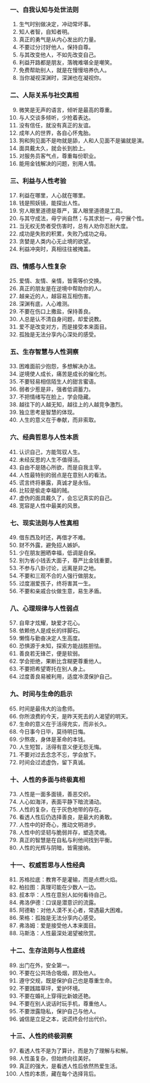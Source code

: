 ### 一、自我认知与处世法则
1. 生气时别做决定，冲动常坏事。
2. 知人者智，自知者明。
3. 真正的勇气是从内心发出的力量。
4. 不要过分讨好他人，保持自尊。
5. 与其改变他人，不如先改变自己。
6. 利益开路都是朋友，落魄难堪全是嘲笑。
7. 免费帮助别人，就是在慢慢培养仇人。
8. 当你凝视深渊时，深渊也在凝视你。

### 二、人际关系与社交真相
9. 微笑是无声的语言，倾听是最高的尊重。
10. 与人交谈多倾听，少抢着表达。
11. 没有信任，就没有真正的友谊。
12. 成年人的世界，各自心怀鬼胎。
13. 狗和狗见面不是吻就是舔，人和人见面不是骗就是演。
14. 面具戴太久，就会长到脸上。
15. 对服务员客气点，尊重每份职业。
16. 能用金钱解决的问题，别用人情。

### 三、利益与人性考验
17. 利益在哪里，人心就在哪里。
18. 钱是照妖镜，能探出人性。
19. 穷人眼里道德是尊严，富人眼里道德是工具。
20. 与其守成法，毋宁尚自然；与其求划一，毋宁展个性。
21. 当无权无势者受伤害时，总有人劝你忍耐大度。
22. 成功是失败的积累，失败乃成功之母。
23. 贪婪是人类内心无止境的欲望。
24. 利益冲突时，真相往往被掩盖。

### 四、情感与人性复杂
25. 爱情、友情、亲情，皆需等价交换。
26. 真正的朋友是在逆境中帮助你的人。
27. 越亲近的人，越容易互相伤害。
28. 深渊有底，人心难测。
29. 不要在伤口上撒盐，保持善良。
30. 人总是认不清自身问题，却爱说教。
31. 爱不是改变对方，而是接受本来面目。
32. 孤独是无法分享内心深处的感受。

### 五、生存智慧与人性洞察
33. 困难面前少抱怨，多想解决办法。
34. 逆境使人成长，痛苦是成长的催化剂。
35. 不要轻易相信陌生人的甜言蜜语。
36. 弱者少惹是非，强者低调蓄力。
37. 不把情绪写在脸上，学会隐藏。
38. 越往下的人越无知，越往上的人越竞争激烈。
39. 独立思考是智慧的体现。
40. 人生的意义在于奉献，而非索取。

### 六、经典哲思与人性本质
41. 认识自己，方能驾驭人生。
42. 未经反思的人生不值得活。
43. 自由不是随心所欲，而是自我主宰。
44. 人性最特别的弱点是在意别人的看法。
45. 谎言终将暴露，真诚才是永恒。
46. 比较是偷走幸福的贼。
47. 虚伪的面具戴久了，会忘记真实的自己。
48. 宽容是人性中最美的风景。

### 七、现实法则与人性真相
49. 借东西及时还，再借才不难。
50. 财不外露，避免招人嫉妒。
51. 少在朋友圈晒幸福，低调是自保。
52. 别为省小钱丢大面子，尊严比金钱重要。
53. 不参与八卦讨论，远离是非之地。
54. 不要和三观不合的人强行做朋友。
55. 过度溺爱孩子，终将害其一生。
56. 不要和亲戚合伙做生意，易生矛盾。

### 八、心理规律与人性弱点
57. 自卑才炫耀，缺爱才花心。
58. 依赖他人是成长的绊脚石。
59. 懒惰与勤奋决定人生高度。
60. 恐惧源于未知，探索方能战胜胆怯。
61. 善良若无锋芒，便是软弱。
62. 学会拒绝，果断比含糊更尊重他人。
63. 不要把希望寄托在别人身上。
64. 过度善良易被利用，适度冷漠保护自己。

### 九、时间与生命的启示
65. 时间是最伟大的治愈师。
66. 你所浪费的今天，是昨天死去的人渴望的明天。
67. 生命的意义在于活得充实，而非长久。
68. 今日事今日毕，莫待明日悔。
69. 少熬夜，身体是革命的本钱。
70. 人生短暂，活得有意义便无怨无悔。
71. 不要对过去念念不忘，学会放下。
72. 时间会过滤虚伪，留下真诚。

### 十、人性的多面与终极真相
73. 人性是一面多面镜，善恶交织。
74. 人心如海洋，表面平静下暗流涌动。
75. 人性的复杂，在于灰色地带的存在。
76. 看透人性后仍选择善良，是最大的勇敢。
77. 人性中的好奇心，推动文明进步。
78. 人性中的坚韧与脆弱并存，塑造灵魂。
79. 真正的智慧是在自私与利他间找到平衡。
80. 人性的光辉与阴暗，皆需接纳。

### 十一、权威哲思与人性经典
81. 苏格拉底：教育不是灌输，而是点燃火焰。
82. 柏拉图：真理可能在少数人一边。
83. 叔本华：人性在意别人如何看待自己。
84. 弗洛伊德：口误是潜意识的流露。
85. 阿德勒：对他人漠不关心者，常遇最大困难。
86. 荣格：孤独是无法分享内心感受。
87. 弗洛姆：爱是接受他人本来面目。
88. 马斯洛：人性最深处渴望被欣赏。

### 十二、生存法则与人性底线
89. 出门在外，安全第一。
90. 不要在公共场合吸烟，顾及他人。
91. 遵守交规，既是保护自己也是尊重生命。
92. 不要践踏草坪，爱护环境。
93. 不要在婚礼上穿得比新娘还艳。
94. 不要在别人说话时玩手机，尊重他人。
95. 不要泄露隐私，保护自己与他人。
96. 诚信是立足之本，说谎终会付出代价。

### 十三、人性的终极洞察
97. 看透人性不是为了算计，而是为了理解与和解。
98. 人性虽复杂，但始终向往美好。
99. 真正的强大，是看透人性后依然热爱生活。
100. 人性的本质，藏在每个选择背后。